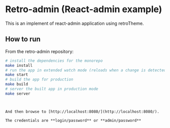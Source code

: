 # Retro-admin (React-admin example)

This is an implement of react-admin application using retroTheme.

## How to run

From the retro-admin repository:

```sh
# install the dependencies for the monorepo
make install
# run the app in extended watch mode (reloads when a change is detected in the app code and in the packages code)
make start
# build the app for production
make build
# server the built app in production mode
make server
```
```


And then browse to [http://localhost:8080/](http://localhost:8080/).

The credentials are **login/password** or **admin/password**
